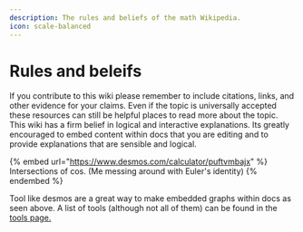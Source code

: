 ```yaml
---
description: The rules and beliefs of the math Wikipedia.
icon: scale-balanced
---
```


# Rules and beleifs

If you contribute to this wiki please remember to include citations, links, and other evidence for your claims. Even if the topic is universally accepted these resources can still be helpful places to read more about the topic. This wiki has a firm belief in logical and interactive explanations. Its greatly encouraged to embed content within docs that you are editing and to provide explanations that are sensible and logical.



{% embed url="https://www.desmos.com/calculator/puftvmbajx" %}
Intersections of cos. (Me messing around with Euler's identity)
{% endembed %}

Tool like desmos are a great way to make embedded graphs within docs as seen above. A list of tools (although not all of them) can be found in the [tools page.](tools.md)
